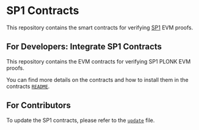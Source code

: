 # SP1 Contracts

This repository contains the smart contracts for verifying [SP1](https://github.com/succinctlabs/sp1) EVM proofs.

## For Developers: Integrate SP1 Contracts

This repository contains the EVM contracts for verifying SP1 PLONK EVM proofs.

You can find more details on the contracts and how to install them in the contracts [`README`](./contracts/README.md).

## For Contributors

To update the SP1 contracts, please refer to the [`update`](./UPDATE_CONTRACTS.md) file.